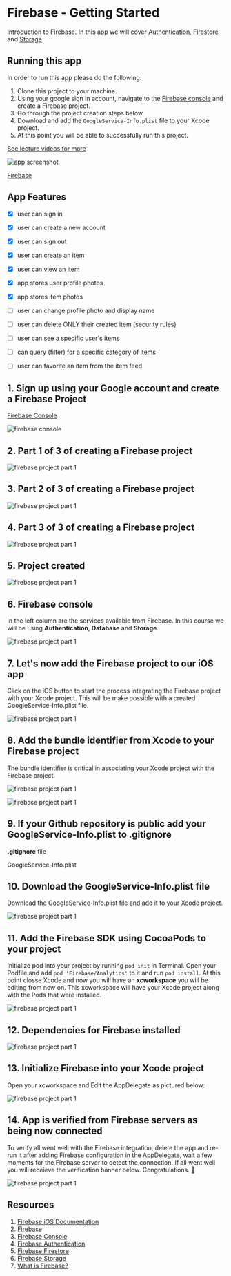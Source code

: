 # Firebase - Getting Started

Introduction to Firebase. In this app we will cover [Authentication](https://firebase.google.com/docs/auth), [Firestore](https://firebase.google.com/docs/firestore) and [Storage](https://firebase.google.com/docs/storage).

## Running this app

In order to run this app please do the following: 

1. Clone this project to your machine. 
2. Using your google sign in account, navigate to the [Firebase console](https://console.firebase.google.com/u/0/) and create a Firebase project. 
3. Go through the project creation steps below. 
4. Download and add the ```GoogleService-Info.plist``` file to your Xcode project. 
5. At this point you will be able to successfully run this project. 

[See lecture videos for more](https://www.youtube.com/watch?v=n0z2uSDY2Nw&t)

![app screenshot](Assets/app-screenshot.png)

[Firebase](https://firebase.google.com/) 

## App Features

- [x] user can sign in
- [x] user can create a new account
- [x] user can sign out
- [x] user can create an item
- [x] user can view an item
- [x] app stores user profile photos 
- [x] app stores item photos
- [ ] user can change profile photo and display name
- [ ] user can delete ONLY their created item (security rules)
- [ ] user can see a specific user's items 
- [ ] can query (filter) for a specific category of items 
- [ ] user can favorite an item from the item feed



## 1. Sign up using your Google account and create a Firebase Project

[Firebase Console](https://console.firebase.google.com/u/0/)

![firebase console](Assets/firebase-console.png)

## 2. Part 1 of 3 of creating a Firebase project 

![firebase project part 1](Assets/screenshot1.png)


## 3. Part 2 of 3 of creating a Firebase project 

![firebase project part 1](Assets/screenshot2.png)


## 4. Part 3 of 3 of creating a Firebase project 

![firebase project part 1](Assets/screenshot3.png)


## 5. Project created 

![firebase project part 1](Assets/screenshot5.png)

## 6. Firebase console 

In the left column are the services available from Firebase. In this course we will be using **Authentication**, **Database** and **Storage**. 

![firebase project part 1](Assets/screenshot6.png)

## 7. Let's now add the Firebase project to our iOS app

Click on the iOS button to start the process integrating the Firebase project with your Xcode project. This will be make possible with a created GoogleService-Info.plist file. 

![firebase project part 1](Assets/screenshot7.png)

## 8. Add the bundle identifier from Xcode to your Firebase project 

The bundle identifier is critical in associating your Xcode project with the Firebase project.

![firebase project part 1](Assets/screenshot8.png)

![firebase project part 1](Assets/screenshot9.png)

## 9. If your Github repository is public add your GoogleService-Info.plist to .gitignore

**.gitignore** file 

GoogleService-Info.plist 

## 10. Download the GoogleService-Info.plist file 

Download the GoogleService-Info.plist file and add it to your Xcode project. 

![firebase project part 1](Assets/screenshot10.png)

## 11. Add the Firebase SDK using CocoaPods to your project 

Initialize pod into your project by running ```pod init``` in Terminal. Open your Podfile and add ```pod 'Firebase/Analytics'``` to it and run ```pod install```. At this point closse Xcode and now you will have an **xcworkspace** you will be editing from now on. This xcworkspace will have your Xcode project along with the Pods that were installed.

![firebase project part 1](Assets/screenshot11.png)

## 12. Dependencies for Firebase installed 

![firebase project part 1](Assets/screenshot12.png)

## 13. Initialize Firebase into your Xcode project

Open your xcworkspace and Edit the AppDelegate as pictured below: 

![firebase project part 1](Assets/screenshot13.png)

## 14. App is verified from Firebase servers as being now connected

To verify all went well with the Firebase integration, delete the app and re-run it after adding Firebase configuration in the AppDelegate, wait a few moments for the Firebase server to detect the connection. If all went well you will receieve the verification banner below. Congratulations. 🥳

![firebase project part 1](Assets/screenshot14.png)


## Resources 

1. [Firebase iOS Documentation](https://firebase.google.com/docs/ios/setup)
2. [Firebase](https://firebase.google.com/) 
3. [Firebase Console](https://console.firebase.google.com/u/0/)
4. [Firebase Authentication](https://firebase.google.com/docs/auth)
5. [Firebase Firestore](https://firebase.google.com/docs/firestore)
6. [Firebase Storage](https://firebase.google.com/docs/storage)
7. [What is Firebase?](https://howtofirebase.com/what-is-firebase-fcb8614ba442)



